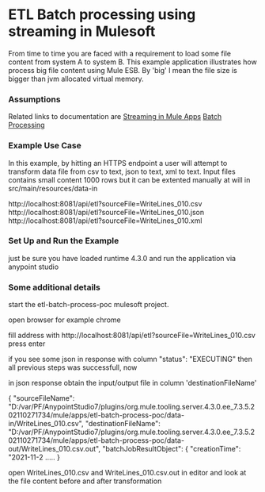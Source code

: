 
# ETL Batch processing using streaming in Mulesoft 

From time to time you are faced with a requirement to load some file content from system A to system B. This example application illustrates how process big file content using Mule ESB. By 'big' I mean the file size is bigger than jvm allocated virtual memory.

### Assumptions

Related links to documentation are 
[Streaming in Mule Apps](https://docs.mulesoft.com/mule-runtime/4.3/streaming-about)
[Batch Processing](https://docs.mulesoft.com/mule-runtime/4.3/batch-processing-concept)

### Example Use Case

In this example, by hitting an HTTPS endpoint a user will attempt to transform data file from csv to text, json to text, xml to text. Input files contains small content 1000 rows but it can be extented manually at will in src/main/resources/data-in

http://localhost:8081/api/etl?sourceFile=WriteLines_010.csv
http://localhost:8081/api/etl?sourceFile=WriteLines_010.json
http://localhost:8081/api/etl?sourceFile=WriteLines_010.xml


### Set Up and Run the Example ###

just be sure you have loaded runtime 4.3.0 and run the application via anypoint studio 

### Some additional details  ###

start the etl-batch-process-poc mulesoft project.

open browser for example chrome

fill address with http://localhost:8081/api/etl?sourceFile=WriteLines_010.csv press enter 

if you see some json in response with column "status": "EXECUTING" then all previous steps was successfull, now

in json response obtain the input/output file in column 'destinationFileName' 

{
  "sourceFileName": "D:/var/PF/AnypointStudio7/plugins/org.mule.tooling.server.4.3.0.ee_7.3.5.202110271734/mule/apps/etl-batch-process-poc/data-in/WriteLines_010.csv",
  "destinationFileName": "D:/var/PF/AnypointStudio7/plugins/org.mule.tooling.server.4.3.0.ee_7.3.5.202110271734/mule/apps/etl-batch-process-poc/data-out/WriteLines_010.csv.out",
  "batchJobResultObject": {
    "creationTime": "2021-11-2 
    .....
}

open WriteLines_010.csv and WriteLines_010.csv.out in editor and look at the file content before and after transformation 





